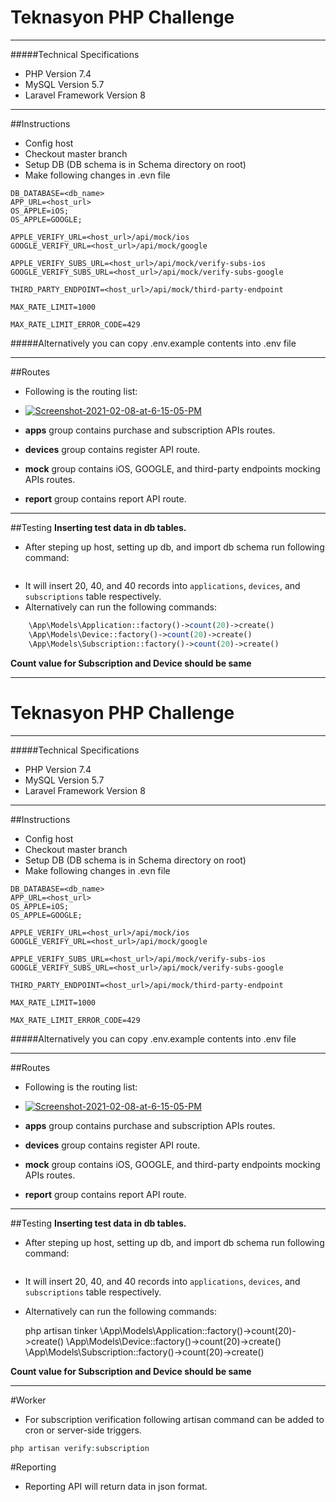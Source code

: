 # Teknasyon PHP Challenge
---
#####Technical Specifications
- PHP Version 7.4
- MySQL Version 5.7
- Laravel Framework Version 8
---
##Instructions
- Config host
- Checkout master branch
- Setup DB (DB schema is in Schema directory on root)
- Make following changes in .evn file

```
DB_DATABASE=<db_name>
APP_URL=<host_url>
OS_APPLE=iOS;
OS_APPLE=GOOGLE;

APPLE_VERIFY_URL=<host_url>/api/mock/ios
GOOGLE_VERIFY_URL=<host_url>/api/mock/google

APPLE_VERIFY_SUBS_URL=<host_url>/api/mock/verify-subs-ios
GOOGLE_VERIFY_SUBS_URL=<host_url>/api/mock/verify-subs-google

THIRD_PARTY_ENDPOINT=<host_url>/api/mock/third-party-endpoint

MAX_RATE_LIMIT=1000

MAX_RATE_LIMIT_ERROR_CODE=429
```
#####Alternatively you can copy .env.example contents into .env file

---

##Routes
- Following is the routing list:

- <a href="https://ibb.co/3s6XHSb"><img src="https://i.ibb.co/9vKXjy0/Screenshot-2021-02-08-at-6-15-05-PM.png" alt="Screenshot-2021-02-08-at-6-15-05-PM" border="0"></a>
- **apps** group contains purchase and subscription APIs routes.
- **devices** group contains register API route.
- **mock** group contains iOS, GOOGLE, and third-party endpoints mocking APIs routes.
- **report** group contains report API route.

---

##Testing
**Inserting test data in db tables.**
- After steping up host, setting up db, and import db schema run following command:
```php artisan db:seed
```
- It will insert 20, 40, and 40 records into `applications`, `devices`, and `subscriptions` table respectively.
- Alternatively can  run the following commands:
```php artisan tinker
    \App\Models\Application::factory()->count(20)->create()
    \App\Models\Device::factory()->count(20)->create()
	\App\Models\Subscription::factory()->count(20)->create()
```
**Count value for Subscription and Device should be same**


---

# Teknasyon PHP Challenge
---
#####Technical Specifications
- PHP Version 7.4
- MySQL Version 5.7
- Laravel Framework Version 8
---
##Instructions
- Config host
- Checkout master branch
- Setup DB (DB schema is in Schema directory on root)
- Make following changes in .evn file

```
DB_DATABASE=<db_name>
APP_URL=<host_url>
OS_APPLE=iOS;
OS_APPLE=GOOGLE;

APPLE_VERIFY_URL=<host_url>/api/mock/ios
GOOGLE_VERIFY_URL=<host_url>/api/mock/google

APPLE_VERIFY_SUBS_URL=<host_url>/api/mock/verify-subs-ios
GOOGLE_VERIFY_SUBS_URL=<host_url>/api/mock/verify-subs-google

THIRD_PARTY_ENDPOINT=<host_url>/api/mock/third-party-endpoint

MAX_RATE_LIMIT=1000

MAX_RATE_LIMIT_ERROR_CODE=429
```
#####Alternatively you can copy .env.example contents into .env file

---

##Routes
- Following is the routing list:

- <a href="https://ibb.co/3s6XHSb"><img src="https://i.ibb.co/9vKXjy0/Screenshot-2021-02-08-at-6-15-05-PM.png" alt="Screenshot-2021-02-08-at-6-15-05-PM" border="0"></a>
- **apps** group contains purchase and subscription APIs routes.
- **devices** group contains register API route.
- **mock** group contains iOS, GOOGLE, and third-party endpoints mocking APIs routes.
- **report** group contains report API route.

---

##Testing
**Inserting test data in db tables.**
- After steping up host, setting up db, and import db schema run following command:
```php artisan db:seed
```
- It will insert 20, 40, and 40 records into `applications`, `devices`, and `subscriptions` table respectively.
- Alternatively can  run the following commands:
    

    php artisan tinker
        \App\Models\Application::factory()->count(20)->create()
        \App\Models\Device::factory()->count(20)->create()
    	\App\Models\Subscription::factory()->count(20)->create()

**Count value for Subscription and Device should be same**

---

#Worker

- For subscription verification following artisan command can be added to cron or server-side triggers.
```php
php artisan verify:subscription
```
#Reporting

- Reporting API will return data in json format.
